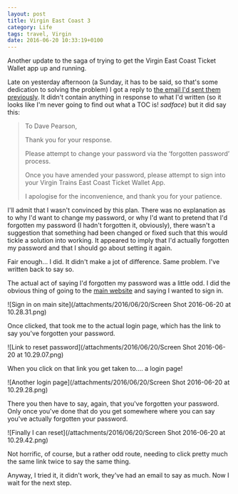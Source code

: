 ```yaml
---
layout: post
title: Virgin East Coast 3
category: Life
tags: travel, Virgin
date: 2016-06-20 10:33:19+0100
---
```


Another update to the saga of trying to get the Virgin East Coast Ticket
Wallet app up and running.

Late on yesterday afternoon (a Sunday, it has to be said, so that's some
dedication to solving the problem) I got a reply to
[the email I'd sent them previously](http://blog.davep.org/2016/06/18/virgin_east_coast_2.html). It
didn't contain anything in response to what I'd written (so it looks like
I'm never going to find out what a TOC is! *sadface*) but it did say this:

> To Dave Pearson,
>
> Thank you for your response.
>
> Please attempt to change your password via the ‘forgotten password’
> process.
>
> Once you have amended your password, please attempt to sign into your
> Virgin Trains East Coast Ticket Wallet App.
>
> I apologise for the inconvenience, and thank you for your patience.

I'll admit that I wasn't convinced by this plan. There was no explanation as
to why I'd want to change my password, or why I'd want to pretend that I'd
forgotten my password (I hadn't forgotten it, obviously), there wasn't a
suggestion that something had been changed or fixed such that this would
tickle a solution into working. It appeared to imply that I'd actually
forgotten my password and that I should go about setting it again.

Fair enough... I did. It didn't make a jot of difference. Same problem. I've
written back to say so.

The actual act of saying I'd forgotten my password was a little odd. I did
the obvious thing of going to the
[main website](https://www.virgintrainseastcoast.com/) and saying I wanted
to sign in.

![Sign in on main site](/attachments/2016/06/20/Screen Shot 2016-06-20 at 10.28.31.png)

Once clicked, that took me to the actual login page, which has the link to
say you've forgotten your password.

![Link to reset password](/attachments/2016/06/20/Screen Shot 2016-06-20 at 10.29.07.png)

When you click on that link you get taken to.... a login page!

![Another login page](/attachments/2016/06/20/Screen Shot 2016-06-20 at 10.29.28.png)

There you then have to say, again, that you've forgotten your password. Only
once you've done that do you get somewhere where you can say you've actually
forgotten your password.

![Finally I can reset](/attachments/2016/06/20/Screen Shot 2016-06-20 at 10.29.42.png)

Not horrific, of course, but a rather odd route, needing to click pretty
much the same link twice to say the same thing.

Anyway, I tried it, it didn't work, they've had an email to say as much. Now
I wait for the next step.

[//]: # (2016-06-20-virgin_east_coast_3.md ends here)
